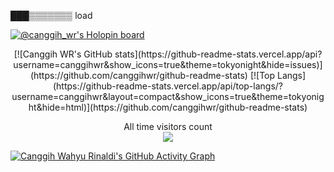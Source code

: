 
███▒▒▒▒▒▒▒ load


<!---
canggihwr/canggihwr is a ✨ special ✨ repository because its `README.md` (this file) appears on your GitHub profile.
You can click the Preview link to take a look at your changes.
--->

[![@canggih_wr's Holopin board](https://holopin.me/canggih_wr)](https://holopin.io/@canggih_wr)

<p align="center"> 
[![Canggih WR's GitHub stats](https://github-readme-stats.vercel.app/api?username=canggihwr&show_icons=true&theme=tokyonight&hide=issues)](https://github.com/canggihwr/github-readme-stats)
[![Top Langs](https://github-readme-stats.vercel.app/api/top-langs/?username=canggihwr&layout=compact&show_icons=true&theme=tokyonight&hide=html)](https://github.com/canggihwr/github-readme-stats)
</p>

<p align="center"> 
  All time visitors count<br>
  <img src="https://profile-counter.glitch.me/canggihwr/count.svg" />
</p>

[![Canggih Wahyu Rinaldi's GitHub Activity Graph](https://activity-graph.herokuapp.com/graph?username=canggihwr&theme=rogue)](https://github.com/canggihwr)
